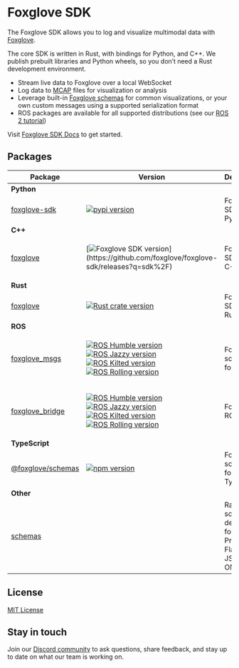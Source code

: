# Foxglove SDK

The Foxglove SDK allows you to log and visualize multimodal data with [Foxglove](https://foxglove.dev).

The core SDK is written in Rust, with bindings for Python, and C++. We publish prebuilt libraries and Python wheels, so you don’t need a Rust development environment.

- Stream live data to Foxglove over a local WebSocket
- Log data to [MCAP](https://mcap.dev/) files for visualization or analysis
- Leverage built-in [Foxglove schemas](https://docs.foxglove.dev/docs/sdk/schemas) for common visualizations, or your own custom messages using a supported serialization format
- ROS packages are available for all supported distributions (see our [ROS 2 tutorial](https://docs.foxglove.dev/docs/getting-started/frameworks/ros2))

Visit [Foxglove SDK Docs](https://docs.foxglove.dev/sdk) to get started.

## Packages

<table>
<thead>
<tr><th>Package</th><th>Version</th><th>Description</th></tr>
</thead>
<tbody>

<tr><td><strong>Python</strong></td><td></td><td></td></tr>
<tr>
<td>

[foxglove-sdk](./python/foxglove-sdk/)

</td>
<td>

[![pypi version](https://shields.io/pypi/v/foxglove-sdk)](https://pypi.org/project/foxglove-sdk/)

</td>
<td>Foxglove SDK for Python</td>
</tr>

<tr><td><strong>C++</strong></td><td></td><td></td></tr>
<tr>
<td>

[foxglove](./cpp)

</td>
<td>

[![Foxglove SDK version](https://img.shields.io/github/v/release/foxglove/foxglove-sdk?filter=sdk%2F*)](https://github.com/foxglove/foxglove-sdk/releases?q=sdk%2F)

</td>
<td>Foxglove SDK for C++</td>
</tr>

<tr><td><strong>Rust</strong></td><td></td><td></td></tr>
<tr>
<td>

[foxglove](./rust/foxglove)

</td>
<td>

[![Rust crate version](https://img.shields.io/crates/v/foxglove)](https://crates.io/crates/foxglove)

</td>
<td>Foxglove SDK for Rust</td>
</tr>

<tr><td><strong>ROS</strong></td><td></td><td></td></tr>
<tr>
<td>

[foxglove_msgs](./ros/src/foxglove_msgs)

</td>
<td>

[![ROS Humble version](https://img.shields.io/ros/v/humble/foxglove_msgs)](https://index.ros.org/p/foxglove_msgs#humble)<br/>
[![ROS Jazzy version](https://img.shields.io/ros/v/jazzy/foxglove-sdk)](https://index.ros.org/p/foxglove_msgs#jazzy)<br/>
[![ROS Kilted version](https://img.shields.io/ros/v/kilted/foxglove-sdk)](https://index.ros.org/p/foxglove_msgs#kilted)<br/>
[![ROS Rolling version](https://img.shields.io/ros/v/rolling/foxglove-sdk)](https://index.ros.org/p/foxglove_msgs#rolling)

</td>
<td>Foxglove schemas for ROS</td>
</tr>
<tr>
<td>

[foxglove_bridge](./ros/src/foxglove_bridge)

</td>
<td>

[![ROS Humble version](https://img.shields.io/ros/v/humble/foxglove_bridge)](https://index.ros.org/p/foxglove_bridge#humble)<br/>
[![ROS Jazzy version](https://img.shields.io/ros/v/jazzy/foxglove-sdk)](https://index.ros.org/p/foxglove_bridge#jazzy)<br/>
[![ROS Kilted version](https://img.shields.io/ros/v/kilted/foxglove-sdk)](https://index.ros.org/p/foxglove_bridge#kilted)<br/>
[![ROS Rolling version](https://img.shields.io/ros/v/rolling/foxglove-sdk)](https://index.ros.org/p/foxglove_bridge#rolling)

</td>
<td>Foxglove ROS bridge</td>
</tr>

<tr><td><strong>TypeScript</strong></td><td></td><td></td></tr>
<tr>
<td>

[@foxglove/schemas](./typescript/schemas)

</td>
<td>

[![npm version](https://img.shields.io/npm/v/@foxglove/schemas)](https://www.npmjs.com/package/@foxglove/schemas)

</td>
<td>Foxglove schemas for TypeScript</td>
</tr>

<tr><td><strong>Other</strong></td><td></td><td></td></tr>
<tr>
<td>

[schemas](./schemas)

</td>
<td></td>
<td>Raw schema definitions for ROS, Protobuf, Flatbuffer, JSON, and OMG IDL</td>
</tr>
</tbody>
</table>

## License

[MIT License](/LICENSE)

## Stay in touch

Join our [Discord community](https://foxglove.dev/chat) to ask questions, share feedback, and stay up to date on what our team is working on.
